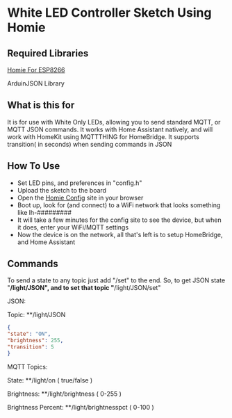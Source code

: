 # White LED Controller Sketch Using Homie

## Required Libraries

[Homie For ESP8266](http://marvinroger.github.io/homie-esp8266/)

ArduinJSON Library

## What is this for

It is for use with White Only LEDs, allowing you to send standard MQTT, or MQTT JSON commands. It works with Home Assistant natively, and will work with HomeKit using MQTTTHING for HomeBridge. It supports transition( in seconds) when sending commands in JSON

## How To Use

- Set LED pins, and preferences in "config.h"
- Upload the sketch to the board
- Open the [Homie Config](http://marvinroger.github.io/homie-esp8266/configurators/v2/) site in your browser
- Boot up, look for (and connect) to a WiFi network that looks something like lh-#########
- It will take a few minutes for the config site to see the device, but when it does, enter your WiFi/MQTT settings
- Now the device is on the network, all that's left is to setup HomeBridge, and Home Assistant

## Commands

To send a state to any topic just add "/set" to the end.
So, to get JSON state "**/light/JSON", and to set that topic "**/light/JSON/set"

JSON:

Topic: **/light/JSON

```json
{
"state": "ON",
"brightness": 255,
"transition": 5
}
```

MQTT Topics:

State: **/light/on ( true/false )

Brightness: **/light/brightness ( 0-255 )

Brightness Percent: **/light/brightnesspct ( 0-100 )